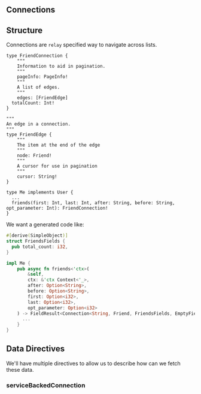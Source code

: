 Connections
--------------

## Structure

Connections are `relay` specified way to navigate across lists.

```
type FriendConnection {
	"""
	Information to aid in pagination.
	"""
	pageInfo: PageInfo!
	"""
	A list of edges.
	"""
	edges: [FriendEdge]
  totalCount: Int!
}

"""
An edge in a connection.
"""
type FriendEdge {
	"""
	The item at the end of the edge
	"""
	node: Friend!
	"""
	A cursor for use in pagination
	"""
	cursor: String!
}

type Me implements User {
  ...
  friends(first: Int, last: Int, after: String, before: String, opt_parameter: Int): FriendConnection!
}
```

We want a generated code like:

```rust
#[derive(SimpleObject)]
struct FriendsFields {
  pub total_count: i32,
}

impl Me {
    pub async fn friends<'ctx>(
        &self,
        ctx: &'ctx Context<'_>,
        after: Option<String>,
        before: Option<String>,
        first: Option<i32>,
        last: Option<i32>,
        opt_parameter: Option<i32>
    ) -> FieldResult<Connection<String, Friend, FriendsFields, EmptyFields>> {
      ...
    }
}
```

## Data Directives

We'll have multiple directives to allow us to describe how can we fetch these data.

### serviceBackedConnection
